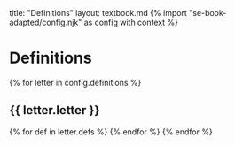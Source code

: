 <frontmatter>
title: "Definitions"
layout: textbook.md
</frontmatter>
{% import "se-book-adapted/config.njk" as config with context %}

<link rel="stylesheet" href="{{baseUrl}}/book/css/textbook.css">

<div class="website-content">

# Definitions

{% for letter in config.definitions %}

## {{ letter.letter }}
  {% for def in letter.defs %}
  <include src="../../book/common/definitions.md#{{ def }}" />
  {% endfor %}
{% endfor %}

</div>





